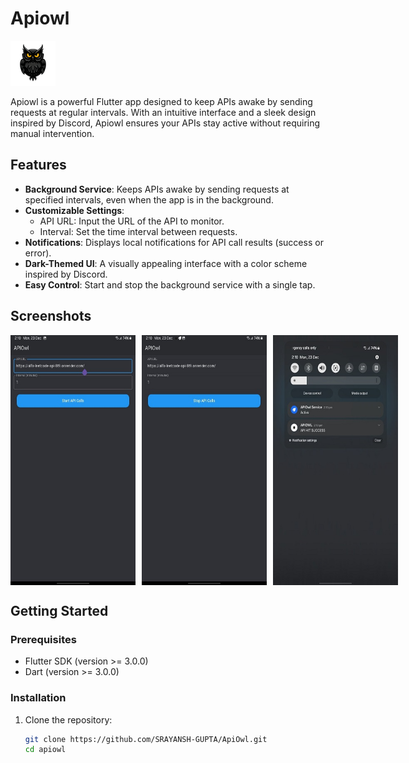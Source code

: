 # Apiowl

![Apiowl Logo](android/app/src/main/res/mipmap-hdpi/ic_launcher.png) <!-- Replace with your app's logo if available -->

Apiowl is a powerful Flutter app designed to keep APIs awake by sending requests at regular intervals. With an intuitive interface and a sleek design inspired by Discord, Apiowl ensures your APIs stay active without requiring manual intervention.

## Features

- **Background Service**: Keeps APIs awake by sending requests at specified intervals, even when the app is in the background.
- **Customizable Settings**:
  - API URL: Input the URL of the API to monitor.
  - Interval: Set the time interval between requests.
- **Notifications**: Displays local notifications for API call results (success or error).
- **Dark-Themed UI**: A visually appealing interface with a color scheme inspired by Discord.
- **Easy Control**: Start and stop the background service with a single tap.

## Screenshots

<!-- Add screenshots of the app -->
<div style="display: flex; gap: 10px; align-items: center;">
  <img src="readme_images/2.jpeg" alt="Home Screen" width="250" height = "400" />
  <img src="readme_images/1.jpeg" alt="Home Screen" width="250" height="400" />




 <img src="readme_images/3.jpeg" alt="Home Screen" width="250" height="400" />

</div>  

## Getting Started

### Prerequisites

- Flutter SDK (version >= 3.0.0)
- Dart (version >= 3.0.0)

### Installation

1. Clone the repository:
   ```bash
   git clone https://github.com/SRAYANSH-GUPTA/ApiOwl.git
   cd apiowl
